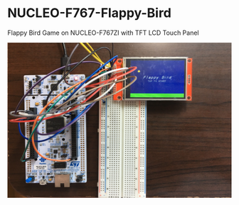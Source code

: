 # NUCLEO-F767-Flappy-Bird
Flappy Bird Game on NUCLEO-F767ZI with TFT LCD Touch Panel<br>

<img src="https://github.com/jeannineshiu/NUCLEO-F767-Flappy-Bird/blob/master/UI/whole.JPG" width="600" height="350"/>
